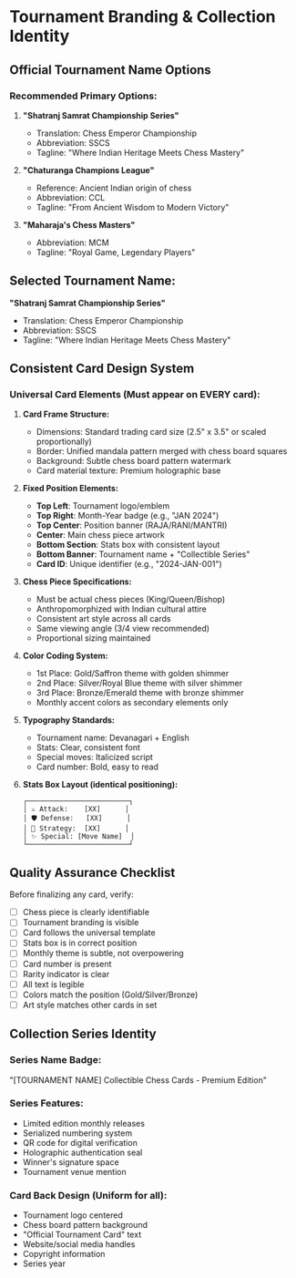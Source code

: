 # Tournament Branding & Collection Identity

## Official Tournament Name Options

### Recommended Primary Options:

1. **"Shatranj Samrat Championship Series"**
   - Translation: Chess Emperor Championship
   - Abbreviation: SSCS
   - Tagline: "Where Indian Heritage Meets Chess Mastery"

2. **"Chaturanga Champions League"**
   - Reference: Ancient Indian origin of chess
   - Abbreviation: CCL
   - Tagline: "From Ancient Wisdom to Modern Victory"

3. **"Maharaja's Chess Masters"**
   - Abbreviation: MCM
   - Tagline: "Royal Game, Legendary Players"

## Selected Tournament Name:
**"Shatranj Samrat Championship Series"**
- Translation: Chess Emperor Championship
- Abbreviation: SSCS
- Tagline: "Where Indian Heritage Meets Chess Mastery"

## Consistent Card Design System

### Universal Card Elements (Must appear on EVERY card):

1. **Card Frame Structure:**
   - Dimensions: Standard trading card size (2.5" x 3.5" or scaled proportionally)
   - Border: Unified mandala pattern merged with chess board squares
   - Background: Subtle chess board pattern watermark
   - Card material texture: Premium holographic base

2. **Fixed Position Elements:**
   - **Top Left**: Tournament logo/emblem
   - **Top Right**: Month-Year badge (e.g., "JAN 2024")
   - **Top Center**: Position banner (RAJA/RANI/MANTRI)
   - **Center**: Main chess piece artwork
   - **Bottom Section**: Stats box with consistent layout
   - **Bottom Banner**: Tournament name + "Collectible Series"
   - **Card ID**: Unique identifier (e.g., "2024-JAN-001")

3. **Chess Piece Specifications:**
   - Must be actual chess pieces (King/Queen/Bishop)
   - Anthropomorphized with Indian cultural attire
   - Consistent art style across all cards
   - Same viewing angle (3/4 view recommended)
   - Proportional sizing maintained

4. **Color Coding System:**
   - 1st Place: Gold/Saffron theme with golden shimmer
   - 2nd Place: Silver/Royal Blue theme with silver shimmer
   - 3rd Place: Bronze/Emerald theme with bronze shimmer
   - Monthly accent colors as secondary elements only

5. **Typography Standards:**
   - Tournament name: Devanagari + English
   - Stats: Clear, consistent font
   - Special moves: Italicized script
   - Card number: Bold, easy to read

6. **Stats Box Layout (identical positioning):**
   ```
   ┌─────────────────────────┐
   │ ⚔️ Attack:    [XX]      │
   │ 🛡️ Defense:   [XX]      │
   │ 🧠 Strategy:  [XX]      │
   │ ✨ Special: [Move Name]  │
   └─────────────────────────┘
   ```

## Quality Assurance Checklist

Before finalizing any card, verify:
- [ ] Chess piece is clearly identifiable
- [ ] Tournament branding is visible
- [ ] Card follows the universal template
- [ ] Stats box is in correct position
- [ ] Monthly theme is subtle, not overpowering
- [ ] Card number is present
- [ ] Rarity indicator is clear
- [ ] All text is legible
- [ ] Colors match the position (Gold/Silver/Bronze)
- [ ] Art style matches other cards in set

## Collection Series Identity

### Series Name Badge:
"[TOURNAMENT NAME] Collectible Chess Cards - Premium Edition"

### Series Features:
- Limited edition monthly releases
- Serialized numbering system
- QR code for digital verification
- Holographic authentication seal
- Winner's signature space
- Tournament venue mention

### Card Back Design (Uniform for all):
- Tournament logo centered
- Chess board pattern background
- "Official Tournament Card" text
- Website/social media handles
- Copyright information
- Series year
